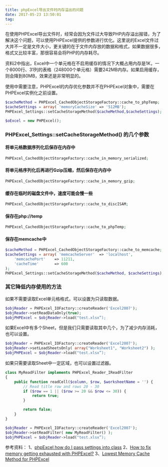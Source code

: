 ```yaml
---
title: phpExcel导出文件时内存溢出的问题
date: 2017-05-23 13:50:01
tag: 
---
```


在使用PHPExcel导出文件时，经常会因为文件过大导致PHP内存溢出报错，为了解决这个问题，可以使用PHPExcel提供的参数进行优化。这里说的Excel文件过大并不一定是文件大小，更关键的在于文件内存放的数据和格式，如果数据很多，格式又比较丰富，那很容易会将PHP的内存耗尽。

资料2中指出，Excel中一个单元格在不启用缓存的情况下大概占用内存是1K，一个8000行、31列的表格（248000个单元格）需要242MB内存。如果启用缓存，则会降到80MB，效果还是非常明显的。

使用中需要注意，PHPExcel的内存优化参数并不在PHPExcel对象中，需要在PHPExcel实例化之前设置。

```php
$cacheMethod = PHPExcel_CachedObjectStorageFactory::cache_to_phpTemp;
$cacheSettings = array( 'memoryCacheSize' => '512MB');
PHPExcel_Settings::setCacheStorageMethod($cacheMethod,$cacheSettings);

$oExcel = new PHPExcel();
```

### PHPExcel_Settings::setCacheStorageMethod() 的几个参数

#### 将单元格数据序列化后保存在内存中
```php
PHPExcel_CachedObjectStorageFactory::cache_in_memory_serialized;
```

#### 将单元格序列化后再进行Gzip压缩，然后保存在内存中
```php
PHPExcel_CachedObjectStorageFactory::cache_in_memory_gzip;
```

#### 缓存在临时的磁盘文件中，速度可能会慢一些
```php
PHPExcel_CachedObjectStorageFactory::cache_to_discISAM;
```

#### 保存在php://temp
```php
PHPExcel_CachedObjectStorageFactory::cache_to_phpTemp;
```

#### 保存在memcache中
```php
$cacheMethod = PHPExcel_CachedObjectStorageFactory::cache_to_memcache;  
$cacheSettings = array( 'memcacheServer'  => 'localhost',  
    'memcachePort'    => 11211,  
    'cacheTime'       => 600  
);  
PHPExcel_Settings::setCacheStorageMethod($cacheMethod, $cacheSettings);
```

### 其它降低内存使用的方法
如果不需要读取Excel单元格格式，可以设置为只读取数据。
```php
$objReader = PHPExcel_IOFactory::createReader('Excel2007');
$objReader->setReadDataOnly(true);
$objPHPExcel = $objReader->load("test.xlsx”);
```
如果Excel中有多个Sheet，但是我们只需要读取其中几个，为了减少内存消耗，也可以设置。
```php
$objReader = PHPExcel_IOFactory::createReader('Excel2007');
$objReader->setLoadSheetsOnly( array("Worksheet1", "Worksheet2") );
$objPHPExcel = $objReader->load("test.xlsx”);
```
如果只需要读取Sheet中一定区域，也可以设置过滤器。
```php
class MyReadFilter implements PHPExcel_Reader_IReadFilter
{
    public function readCell($column, $row, $worksheetName = '') {
        // Read title row and rows 20 - 30
        if ($row == 1 || ($row >= 20 && $row <= 30)) {
            return true;
        }

        return false;
    }
}

$objReader = PHPExcel_IOFactory::createReader('Excel2007');
$objReader->setReadFilter( new MyReadFilter() );
$objPHPExcel = $objReader->load("test.xlsx”);
```
参考资料：
1、[phpExcel how do I pass settings into class](http://stackoverflow.com/questions/14642865/phpexcel-how-do-i-pass-settings-into-class)
2、[How to fix memory getting exhausted with PHPExcel?](https://stackoverflow.com/questions/3537604/how-to-fix-memory-getting-exhausted-with-phpexcel)
3、[Lowest Memory Cache Method for PHPExcel](http://stackoverflow.com/questions/27607250/lowest-memory-cache-method-for-phpexcel)












